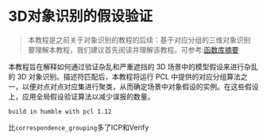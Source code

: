 # 3D对象识别的假设验证

> 本教程是之前关于对象识别的教程的后续：基于对应分组的三维对象识别 要理解本教程，我们建议首先阅读并理解该教程。可参考:[函数库摘要](https://zhuanlan.zhihu.com/p/589059731)

本教程旨在解释如何通过验证杂乱和严重遮挡的 3D 场景中的模型假设来进行杂乱的 3D 对象识别。描述符匹配后，本教程将运行 PCL 中提供的对应分组算法之一，以便对点对点对应集进行聚类，从而确定场景中对象假设的实例。在这些假设上，应用全局假设验证算法以减少误报的数量。

```build in humble with pcl 1.12```

比```correspondence_grouping```多了ICP和Verify